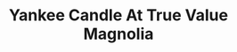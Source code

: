 ---
title: "Yankee Candle At True Value Magnolia"
url: /quezon-city/yankee-candle-at-true-value-magnolia/
shop: Warenhaus
---